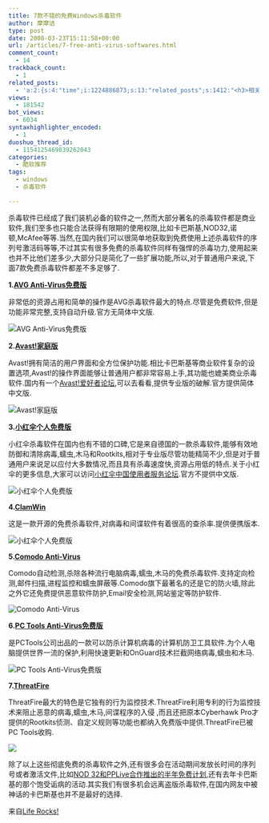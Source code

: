 ```yaml
---
title: 7款不错的免费Windows杀毒软件
author: 摩摩诘
type: post
date: 2008-03-23T15:11:58+00:00
url: /articles/7-free-anti-virus-softwares.html
comment_count:
  - 14
trackback_count:
  - 1
related_posts:
  - 'a:2:{s:4:"time";i:1224886873;s:13:"related_posts";s:1412:"<h3>相关日志</h3><ul class="related_post"><li><a href="http://www.digglife.cn/articles/free-clipboard-manager-clipx.html" title="小巧的Windows剪切板管理器:ClipX">小巧的Windows剪切板管理器:ClipX</a></li><li><a href="http://www.digglife.cn/articles/registry-searcher-editor-regscanner.html" title="免费好用的Windows注册表搜索编辑工具RegScanner">免费好用的Windows注册表搜索编辑工具RegScanner</a></li><li><a href="http://www.digglife.cn/articles/faster-copy-windows.html" title="加快Windows下的文件复制速度:TeraCopy">加快Windows下的文件复制速度:TeraCopy</a></li><li><a href="http://www.digglife.cn/articles/ppc-freeware-download.html" title="PPC,Windows Mobile手机免费软件下载网站:PPC Freeware">PPC,Windows Mobile手机免费软件下载网站:PPC Freeware</a></li><li><a href="http://www.digglife.cn/articles/task-killer.html" title="Task Killer:快速结束Windows进程">Task Killer:快速结束Windows进程</a></li><li><a href="http://www.digglife.cn/articles/rearrange-taskbar-and-system-tray-with-taskbar-shuffle.html" title="重排任务栏窗口和托盘图标工具Taskbar Shuffle">重排任务栏窗口和托盘图标工具Taskbar Shuffle</a></li><li><a href="http://www.digglife.cn/articles/6-replacement-of-windows-explorer.html" title="替代Windows Explorer的6个软件">替代Windows Explorer的6个软件</a></li></ul>";}'
views:
  - 181542
bot_views:
  - 6034
syntaxhighlighter_encoded:
  - 1
duoshuo_thread_id:
  - 1154125469839262043
categories:
  - 酷软推荐
tags:
  - windows
  - 杀毒软件

---
```

杀毒软件已经成了我们装机必备的软件之一,然而大部分著名的杀毒软件都是商业软件,我们至多也只能合法获得有限期的使用权限,比如卡巴斯基,NOD32,诺顿,McAfee等等.当然,在国内我们可以很简单地获取到免费使用上述杀毒软件的序列号激活码等等,不过其实有很多免费的杀毒软件同样有强悍的杀毒功力,使用起来也并不比他们差多少,大部分只是简化了一些扩展功能,所以,对于普通用户来说,下面7款免费杀毒软件都差不多足够了.
  
<!--more-->

**1.**<a href="http://free.grisoft.com/doc/2/us/frt/0" target="_blank"><strong>AVG Anti-Virus免费版</strong></a>

非常低的资源占用和简单的操作是AVG杀毒软件最大的特点.尽管是免费软件,但是功能非常完整,支持自动升级.官方无简体中文版.

![AVG Anti-Virus免费版][1]

**2.**<a title="Avast!家庭版" href="http://www.avast.com/cns/avast_4_home.html" target="_blank"><strong>Avast!家庭版</strong></a>

Avast!拥有简洁的用户界面和全方位保护功能.相比卡巴斯基等商业软件复杂的设置选项,Avast!的操作界面能够让普通用户都非常容易上手,其功能也媲美商业杀毒软件.国内有一个<a title="Avast爱好者论坛" href="http://www.avast1.cn/" target="_blank">Avast!爱好者论坛</a>,可以去看看,提供专业版的破解.官方提供简体中文版.

![Avast!家庭版][2]

**3.**<a title="小红伞个人免费版" href="http://www.free-av.com/en/products/1/avira_antivir_personal__free_antivirus.html" target="_blank"><strong>小红伞个人免费版</strong></a>

小红伞杀毒软件在国内也有不错的口碑,它是来自德国的一款杀毒软件,能够有效地防御和清除病毒,蠕虫,木马和Rootkits,相对于专业版尽管功能精简不少,但是对于普通用户来说足以应付大多数情况,而且具有杀毒速度快,资源占用低的特点.关于小红伞的更多信息,大家可以访问<a title="小红伞中国使用者服务论坛" href="http://www.avira.org.cn/bbs" target="_blank">小红伞中国使用者服务论坛</a>.官方不提供中文版.

![小红伞个人免费版][3]

**4.**<a title="ClamWin" href="http://www.clamwin.com/" target="_blank"><strong>ClamWin</strong></a>

这是一款开源的免费杀毒软件,对病毒和间谍软件有着很高的查杀率.提供便携版本.

![小红伞个人免费版][4]

**5.**<a title="Comodo Anti-Virus" href="http://antivirus.comodo.com/" target="_blank"><strong>Comodo Anti-Virus</strong></a>

Comodo自动检测,杀除各种流行电脑病毒,蠕虫,木马的免费杀毒软件.支持定向检测,邮件扫描,进程监控和蠕虫屏蔽等.Comodo旗下最著名的还是它的防火墙,除此之外它还免费提供恶意软件防护,Email安全检测,网站鉴定等防护软件.

![Comodo Anti-Virus][5]

**6.**<a title="PC Tools Anti-Virus免费版" href="http://www.pctools.com/free-antivirus/" target="_blank"><strong>PC Tools Anti-Virus免费版</strong></a>

是PCTools公司出品的一款可以防杀计算机病毒的计算机防卫工具软件.为个人电脑提供世界一流的保护,利用快速更新和OnGuard技术拦截网络病毒,蠕虫和木马.

![PC Tools Anti-Virus免费版][6]

**7.**<a title="ThreatFire" href="http://www.threatfire.com/" target="_blank"><strong>ThreatFire</strong></a>

ThreatFire最大的特色是它独有的行为监控技术.ThreatFire利用专利的行为监控技术来阻止恶意的病毒,蠕虫,木马,间谍程序的入侵 ,而且还把原本Cyberhawk Pro才提供的Rootkits侦测、自定义规则等功能也都纳入免费版中提供.ThreatFire已被PC Tools收购.

![][7]

除了以上这些彻底免费的杀毒软件之外,还有很多会在活动期间发放长时间的序列号或者激活文件,比如<a title="NOD 32和PPLive合作推出的半年免费计划" href="http://www.nod32cn.com/pplive/index.php" target="_blank">NOD 32和PPLive合作推出的半年免费计划</a>,还有去年卡巴斯基的那个饱受诟病的活动.其实我们有很多机会远离盗版杀毒软件,在国内网友中被神话的卡巴斯基也并不是最好的选择.

来自<a title="LifeRocks!" href="http://www.nirmaltv.com/2007/09/24/7-free-anti-virus-software-for-windows/" target="_blank">Life Rocks!</a>

 [1]: https://www.digglife.net/wp-content/uploads/2008/03/avg.jpg
 [2]: https://www.digglife.net/wp-content/uploads/2008/03/avast.jpg
 [3]: https://www.digglife.net/wp-content/uploads/2008/03/avira.jpg
 [4]: https://www.digglife.net/wp-content/uploads/2008/03/Clamwin.jpg
 [5]: https://www.digglife.net/wp-content/uploads/2008/03/comodo.jpg
 [6]: https://www.digglife.net/wp-content/uploads/2008/03/pctools.jpg
 [7]: https://www.digglife.net/qiniu/2482/image/2e3b658128de6e569ec32f0344d441d3.jpg
